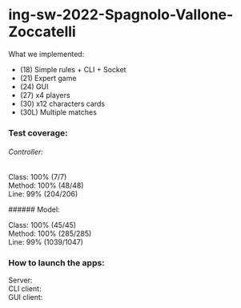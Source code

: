# ing-sw-2022-Spagnolo-Vallone-Zoccatelli

What we implemented:
 - (18) Simple rules + CLI + Socket
 - (21) Expert game
 - (24) GUI
 - (27) x4 players
 - (30) x12 characters cards
 - (30L) Multiple matches
 
 ### Test coverage:
 ###### Controller:
 <p>Class: 100% (7/7)<br>
 Method: 100% (48/48)<br>
 Line: 99% (204/206)</p>
 ###### Model:
 <p>Class: 100% (45/45)<br>
 Method: 100% (285/285)<br>
 Line: 99% (1039/1047)</p>
 
 ### How to launch the apps:
 <p>Server:<br>
 CLI client:<br>
 GUI client:</p>
